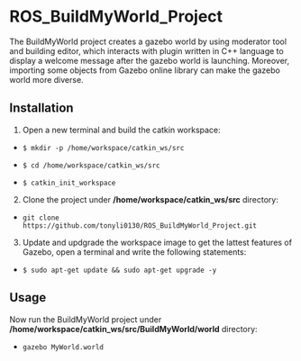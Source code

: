 # ROS_BuildMyWorld_Project
The BuildMyWorld project creates a gazebo world by using moderator tool and building editor, which interacts with plugin written in C++ language to display a welcome message after the gazebo world is launching. Moreover, importing some objects from Gazebo online library can make the gazebo world more diverse.

## Installation
1. Open a new terminal and build the catkin workspace:

 * `$ mkdir -p /home/workspace/catkin_ws/src`
 
 * `$ cd /home/workspace/catkin_ws/src`
 
 * `$ catkin_init_workspace`
 
  
2. Clone the project under  **/home/workspace/catkin_ws/src** directory:

 * `git clone https://github.com/tonyli0130/ROS_BuildMyWorld_Project.git`
 
 
3. Update and updgrade the workspace image to get the lattest features of Gazebo, open a terminal and write the following statements:

 * `$ sudo apt-get update && sudo apt-get upgrade -y`

## Usage

Now run the BuildMyWorld project under **/home/workspace/catkin_ws/src/BuildMyWorld/world** directory:

 * `gazebo MyWorld.world`
 

